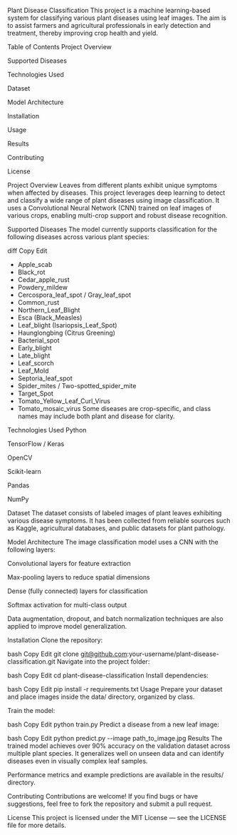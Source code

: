 Plant Disease Classification
This project is a machine learning-based system for classifying various plant diseases using leaf images. The aim is to assist farmers and agricultural professionals in early detection and treatment, thereby improving crop health and yield.

Table of Contents
Project Overview

Supported Diseases

Technologies Used

Dataset

Model Architecture

Installation

Usage

Results

Contributing

License

Project Overview
Leaves from different plants exhibit unique symptoms when affected by diseases. This project leverages deep learning to detect and classify a wide range of plant diseases using image classification. It uses a Convolutional Neural Network (CNN) trained on leaf images of various crops, enabling multi-crop support and robust disease recognition.

Supported Diseases
The model currently supports classification for the following diseases across various plant species:

diff
Copy
Edit
- Apple_scab
- Black_rot
- Cedar_apple_rust
- Powdery_mildew
- Cercospora_leaf_spot / Gray_leaf_spot
- Common_rust
- Northern_Leaf_Blight
- Esca (Black_Measles)
- Leaf_blight (Isariopsis_Leaf_Spot)
- Haunglongbing (Citrus Greening)
- Bacterial_spot
- Early_blight
- Late_blight
- Leaf_scorch
- Leaf_Mold
- Septoria_leaf_spot
- Spider_mites / Two-spotted_spider_mite
- Target_Spot
- Tomato_Yellow_Leaf_Curl_Virus
- Tomato_mosaic_virus
Some diseases are crop-specific, and class names may include both plant and disease for clarity.

Technologies Used
Python

TensorFlow / Keras

OpenCV

Scikit-learn

Pandas

NumPy

Dataset
The dataset consists of labeled images of plant leaves exhibiting various disease symptoms. It has been collected from reliable sources such as Kaggle, agricultural databases, and public datasets for plant pathology.

Model Architecture
The image classification model uses a CNN with the following layers:

Convolutional layers for feature extraction

Max-pooling layers to reduce spatial dimensions

Dense (fully connected) layers for classification

Softmax activation for multi-class output

Data augmentation, dropout, and batch normalization techniques are also applied to improve model generalization.

Installation
Clone the repository:

bash
Copy
Edit
git clone git@github.com:your-username/plant-disease-classification.git
Navigate into the project folder:

bash
Copy
Edit
cd plant-disease-classification
Install dependencies:

bash
Copy
Edit
pip install -r requirements.txt
Usage
Prepare your dataset and place images inside the data/ directory, organized by class.

Train the model:

bash
Copy
Edit
python train.py
Predict a disease from a new leaf image:

bash
Copy
Edit
python predict.py --image path_to_image.jpg
Results
The trained model achieves over 90% accuracy on the validation dataset across multiple plant species. It generalizes well on unseen data and can identify diseases even in visually complex leaf samples.

Performance metrics and example predictions are available in the results/ directory.

Contributing
Contributions are welcome! If you find bugs or have suggestions, feel free to fork the repository and submit a pull request.

License
This project is licensed under the MIT License — see the LICENSE file for more details.
